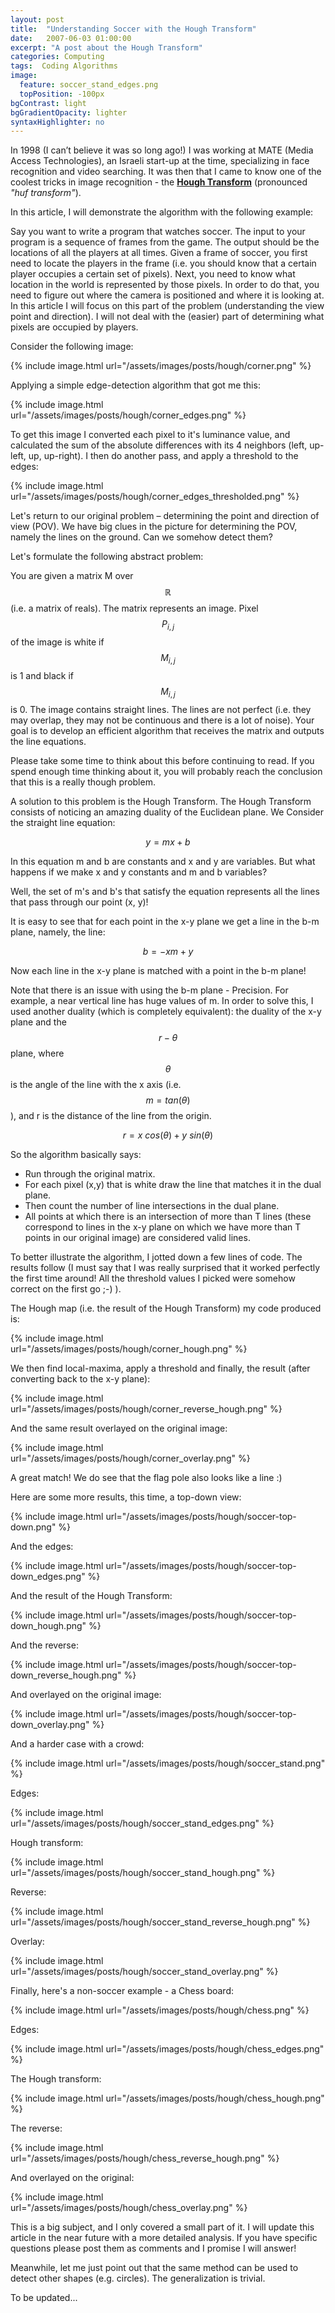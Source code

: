 ```yaml
---
layout: post
title:  "Understanding Soccer with the Hough Transform"
date:   2007-06-03 01:00:00
excerpt: "A post about the Hough Transform"
categories: Computing
tags:  Coding Algorithms
image:
  feature: soccer_stand_edges.png
  topPosition: -100px
bgContrast: light
bgGradientOpacity: lighter
syntaxHighlighter: no
---
```

In 1998 (I can’t believe it was so long ago!) I was working at MATE (Media Access Technologies), an Israeli start-up at the time, specializing in face recognition and video searching. It was then that I came to know one of the coolest tricks in image recognition - the **[Hough Transform](https://en.wikipedia.org/wiki/Hough_transform)** (pronounced *"huf transform"*).

In this article, I will demonstrate the algorithm with the following example:

Say you want to write a program that watches soccer. The input to your program is a sequence of frames from the game. The output should be the locations of all the players at all times. Given a frame of soccer, you first need to locate the players in the frame (i.e. you should know that a certain player occupies a certain set of pixels). Next, you need to know what location in the world is represented by those pixels. In order to do that, you need to figure out where the camera is positioned and where it is looking at. In this article I will focus on this part of the problem (understanding the view point and direction). I will not deal with the (easier) part of determining what pixels are occupied by players.

Consider the following image:

{% include image.html url="/assets/images/posts/hough/corner.png" %}

Applying a simple edge-detection algorithm that got me this:

{% include image.html url="/assets/images/posts/hough/corner_edges.png" %}

To get this image I converted each pixel to it's luminance value, and calculated the sum of the absolute differences with its 4 neighbors (left, up-left, up, up-right). I then do another pass, and apply a threshold to the edges:

{% include image.html url="/assets/images/posts/hough/corner_edges_thresholded.png" %}

Let's return to our original problem – determining the point and direction of view (POV). We have big clues in the picture for determining the POV, namely the lines on the ground. Can we somehow detect them?

Let's formulate the following abstract problem:

You are given a matrix M over $$\mathbb{R}$$ (i.e. a matrix of reals). The matrix represents an image. Pixel $$P_{i,j}$$ of the image is white if $$M_{i,j}$$ is 1 and black if $$M_{i,j}$$ is 0. The image contains straight lines. The lines are not perfect (i.e. they may overlap, they may not be continuous and there is a lot of noise). Your goal is to develop an efficient algorithm that receives the matrix and outputs the line equations.

Please take some time to think about this before continuing to read. If you spend enough time thinking about it, you will probably reach the conclusion that this is a really though problem.

A solution to this problem is the Hough Transform. The Hough Transform consists of noticing an amazing duality of the Euclidean plane. We Consider the straight line equation:

$$y = mx + b$$

In this equation m and b are constants and x and y are variables. But what happens if we make x and y constants and m and b variables?

Well, the set of m's and b's that satisfy the equation represents all the lines that pass through our point (x, y)!

It is easy to see that for each point in the x-y plane we get a line in the b-m plane, namely, the line:

$$b = -xm + y$$

Now each line in the x-y plane is matched with a point in the b-m plane!

Note that there is an issue with using the b-m plane - Precision. For example, a near vertical line has huge values of m. In order to solve this, I used another duality (which is completely equivalent): the duality of the x-y plane and the $$r-\theta$$ plane, where $$\theta$$ is the angle of the line with the x axis (i.e. $$m = tan(\theta)$$ ), and r is the distance of the line from the origin.

$$r = x \ cos(\theta) + y \ sin(\theta)$$

So the algorithm basically says:
* Run through the original matrix.
* For each pixel (x,y) that is white draw the line that matches it in the dual plane.
* Then count the number of line intersections in the dual plane.
* All points at which there is an intersection of more than T lines (these correspond to lines in the x-y plane on which we have more than T points in our original image) are considered valid lines.

To better illustrate the algorithm, I jotted down a few lines of code. The results follow (I must say that I was really surprised that it worked perfectly the first time around! All the threshold values I picked were somehow correct on the first go ;-) ).

The Hough map (i.e. the result of the Hough Transform) my code produced is:

{% include image.html url="/assets/images/posts/hough/corner_hough.png" %}

We then find local-maxima, apply a threshold and finally, the result (after converting back to the x-y plane):

{% include image.html url="/assets/images/posts/hough/corner_reverse_hough.png" %}

And the same result overlayed on the original image:

{% include image.html url="/assets/images/posts/hough/corner_overlay.png" %}

A great match! We do see that the flag pole also looks like a line :)

Here are some more results, this time, a top-down view:

{% include image.html url="/assets/images/posts/hough/soccer-top-down.png" %}

And the edges:

{% include image.html url="/assets/images/posts/hough/soccer-top-down_edges.png" %}

And the result of the Hough Transform:

{% include image.html url="/assets/images/posts/hough/soccer-top-down_hough.png" %}

And the reverse:

{% include image.html url="/assets/images/posts/hough/soccer-top-down_reverse_hough.png" %}

And overlayed on the original image:

{% include image.html url="/assets/images/posts/hough/soccer-top-down_overlay.png" %}

And a harder case with a crowd:

{% include image.html url="/assets/images/posts/hough/soccer_stand.png" %}

Edges:

{% include image.html url="/assets/images/posts/hough/soccer_stand_edges.png" %}

Hough transform:

{% include image.html url="/assets/images/posts/hough/soccer_stand_hough.png" %}

Reverse:

{% include image.html url="/assets/images/posts/hough/soccer_stand_reverse_hough.png" %}

Overlay:

{% include image.html url="/assets/images/posts/hough/soccer_stand_overlay.png" %}

Finally, here's a non-soccer example - a Chess board:

{% include image.html url="/assets/images/posts/hough/chess.png" %}

Edges:

{% include image.html url="/assets/images/posts/hough/chess_edges.png" %}

The Hough transform:

{% include image.html url="/assets/images/posts/hough/chess_hough.png" %}

The reverse:

{% include image.html url="/assets/images/posts/hough/chess_reverse_hough.png" %}

And overlayed on the original:

{% include image.html url="/assets/images/posts/hough/chess_overlay.png" %}

This is a big subject, and I only covered a small part of it. I will update this article in the near future with a more detailed analysis. If you have specific questions please post them as comments and I promise I will answer!

Meanwhile, let me just point out that the same method can be used to detect other shapes (e.g. circles). The generalization is trivial.

To be updated...
